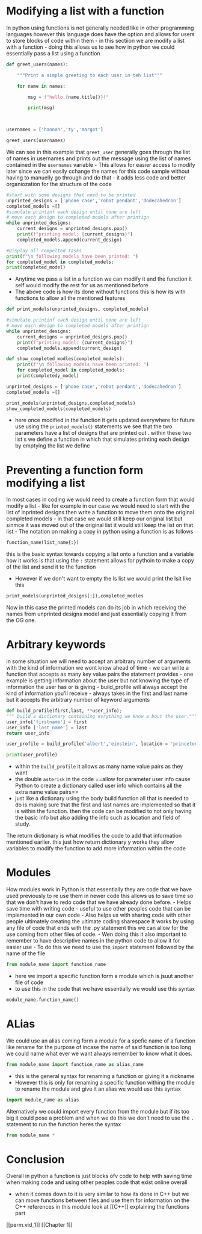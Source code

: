 # Modifying a list with a function 
In python using functions is not generally needed like in other programming languages however this language does have the option and allows for users to store blocks of code within them
	- in this sectiion we are modify  a list with a function 
	- doing this allows us to see how in python we could essentially pass a list using a function
```Python
def greet_users(names):

    """Print a simple greeting to each user in teh list"""

    for name in names:

        msg = f"hello,{name.title()}!"

        print(msg)

  

usernames = ['hannah','ty','margot']

greet_users(usernames)
```
We can see in this example that `greet_user` generally goes through the list of names in usernames and prints out the message using the list of names contained in the `usernames` variable 
	- This allows for easier access to modify later since we can easily cchange the names for this code sample without having to manuelly go through and do that 
	- it adds less code and better organiozation for the structure of the code
``` Python
#start with some designs that need to be printed
unprinted_designs = ['phone case','robot pendant','dodecahedron']
completed_models =[]
#simulate printinf each design until none are left
# move each design to completed models after printign
while unprinted_designs:
	current_designs = unprinted_designs.pop()
	print(f"printing model: {current_designs}")
	completed_models.append(current_design)

#Display all compelted tasks
print(f"\n following models have been printed: ")
for completed_model in completed_models:
print(completed_model)

```
- Anytime we pass a list in a function we can modify it and the function it self would modify the rest for us as mentioned before 
- The above code is how its done without functions this is how its with functions to allow all the mentioned features 
```Python
def print_models(unprinted_designs, completed_models)

#simulate printinf each design until none are left
# move each design to completed models after printign
while unprinted_designs:
	current_designs = unprinted_designs.pop()
	print(f"printing model: {current_designs}")
	completed_models.append(current_design)

def show_completed_modles(completed_models):
	print(f"\n following models have been printed: ")
	for completed_model in completed_models:
	print(completedy_model)

unprinted_designs = ['phone case','robot pendant','dodecahedron']
completed_models =[]

print_models(unprinted_designs,completed_models)
show_completed_models(completed_models)
```
- here once modified in the function it gets updated everywhere for future use 
using the `printed_models()`  statements we see  that the two parameters have a list of designs that are printed out . within these two list s we define a function in which that simulates printing each design by emptying the list we define 

# Preventing a function form modifying a list
In most cases in coding we would need to create a function form that would modify a list 
	- like for example in our case we would need to start with the list of inprinted designs then write a function to move them onto the original completed models
	- in that case we would still keep our original list but sinmce it was moved out of the original list it would still keep the list on that list
	- The notation on making a copy in python using a function is as follows 
```Python
function_name(list_name{:})
```
this is the basic syntax towards copying  a list onto a function and a variable 
how it works is that using the `:` statement allows for pythoin to make a copy of the list and send it to the function 
- However if we don't want to empty the ls list we would print the lsit like this 
```Python
print_models(unprinted_designs[:]),completed_modles
```

Now in this case the printed models can do its job in which receiving the names from unprinted  designs model and just essentially copying it from the OG one. 
# Arbitrary keywords
in some situation we will need to accept an arbitrary number of arguments with the kind of information we wont know ahead of time 
	-  we can write a function that accepts as many key value pairs the statement provides 
	- one example is getting information about the user but not knowing the type of information the user has or is giving
	- build_profile will always accept the kind of information you'll receive 
	- always takes in the first and last name but it accepts the arbitrary number of keyword arguments

```Python
def build_profile(first,last, **user_info);
""" build a dictionary containing evrything we know a bout the user."""
user_info['firstname'] = first
user_info ['last_name'] = last
return user_info

user_profile = build_profile('albert','einstein', location = 'princeton', field = 'physics')

print(user_profile)
```

- within the `build_profile` it allows as many name value pairs as they want 
- the double `asterisk` in the code ==allow for parameter user info cause Python to create a dictionary called user info which contains all the extra name value pairs==
- just like a dictionary 
using the body build function all that is needed to do is making sure  that the first and last names are implemented so that it is within the function. then the code can be modified to not only having the basic info but also adding the info such as location and field of study. 

The return dictionary is what modifies the code to add that information mentioned earlier. this just how return dictionary y works they allow variables to modify the function to add more information within the code 
# Modules 
How modules work in Python is that essentially they are code that we have used previously to re use them in newer code this allows us to save time so that we don't have to redo code that we have already done before. 
	- Helps save time with writing code 
	- useful to use other peoples code that can be implemented in our own code 
	- Also helps us with sharing code with other people ultimately creating the ultimate coding sharespace 
It works by using any file of code that ends with the .py statement this we can allow for the use coming from other files of code. 
	-  Wen doing this it also important to remember to have descriptive names in the python code to allow it for easier use 
	- To do this we need to use the `import` statement followed by the name of the file
```Python
from module_name import function_name
```
- here we import a specific function form a module which is jsuut another file of code
- to use this in the code that we have essentially we would use this syntax
```Python
module_name.function_name()
```

# ALias
We could use an alias coming form a module for a spefic name of a function like rename for the purpose of incase the name of said function is too long we could name what ever we want always remember to know what it does. 
```Python
from module_name import function_name as alias_name
```

-  this is the general syntax for renaming a function or giving it a nickname 
- However this is only for renaming a specific function withing the module to rename the module and give it an alias we would use this syntax 
```Python
import module_name as alias
```

Alternatively we could import every function from the module but if its too big it could pose a problem and when we do this we don't need to use the `.` statement to run the function heres the syntax 
```Python
from module_name *
```


# Conclusion 
Overall in python a  function is just blocks ofv code to help with saving time when making code and using other peoples code that exist online overall
- when it comes down to it is very similar to how its done in C++ but we can move functions between files and use them for information on the C++ references in this module look at [[C++]] explaining the functions part 

[[perm.vid_1]]
[[Chapter 1]]